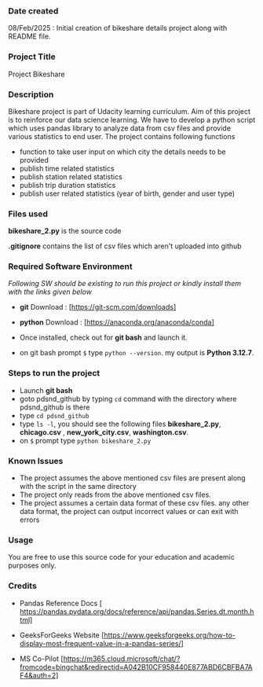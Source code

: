 
### Date created
08/Feb/2025 : Initial creation of bikeshare details project along with README file.

### Project Title
Project Bikeshare  

### Description
Bikeshare project is part of Udacity learning curriculum.
Aim of this project is to reinforce our data science learning. We have to develop a python script which uses pandas library to analyze data from csv files and provide various statistics to end user.
The project contains following functions 
* function to take user input on which city the details needs to be provided
* publish time related statistics 
* publish station related statistics
* publish trip duration statistics
* publish user related statistics (year of birth, gender and user type)


### Files used
**bikeshare_2.py** is the source code

**.gitignore** contains the list of csv files which aren't uploaded into github

### Required Software Environment
_Following SW should be existing to run this project or kindly install them with the links given below_
* **git** Download : [https://git-scm.com/downloads]
* **python** Download : [https://anaconda.org/anaconda/conda]

* Once installed, check out for **git bash** and launch it.
* on git bash prompt `$` type `python --version`. my output is **Python 3.12.7**.

### Steps to run the project 
* Launch **git bash**
* goto pdsnd_github by typing `cd` command with the directory where pdsnd_github is there
* type `cd pdsnd_github`
* type `ls -l`, you should see the following files **bikeshare_2.py**,  **chicago.csv** , **new_york_city.csv**, **washington.csv**. 
* on `$` prompt type `python bikeshare_2.py`

### Known Issues
* The project assumes the above mentioned csv files are present along with the script in the same directory
* The project only reads from the above mentioned csv files.
* The project assumes a certain data format of these csv files. any other data format, the project can output incorrect values or can exit with errors

### Usage
You are free to use this source code for your education and academic purposes only.

### Credits
* Pandas Reference Docs [ https://pandas.pydata.org/docs/reference/api/pandas.Series.dt.month.html]

* GeeksForGeeks Website [https://www.geeksforgeeks.org/how-to-display-most-frequent-value-in-a-pandas-series/]

* MS Co-Pilot [https://m365.cloud.microsoft/chat/?fromcode=bingchat&redirectid=A042B10CF958440E877ABD6CBFBA7AF4&auth=2]

